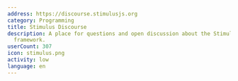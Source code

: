 ```yaml
---
address: https://discourse.stimulusjs.org
category: Programming
title: Stimulus Discourse
description: A place for questions and open discussion about the Stimulus JavaScript
  framework.
userCount: 307
icon: stimulus.png
activity: low
language: en
---
```


